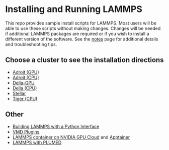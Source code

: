 # Installing and Running LAMMPS

This repo provides sample install scripts for LAMMPS. Most users will be able to use these scripts without making changes. Changes will be needed if additional LAMMPS packages are required or if you wish to install a different version of the software. See the [notes](ins/misc/notes.md) page for additional details and troubleshooting tips.

## Choose a cluster to see the installation directions

* [Adroit (GPU)](ins/adroit/scripts.md#adroit-gpu)
* [Adroit (CPU)](ins/adroit/scripts.md#adroit-cpu)
* [Della-GPU](ins/della/scripts.md#della-gpu)
* [Della (CPU)](ins/della/scripts.md#della-cpu)
* [Stellar](ins/stellar/scripts.md)
* [Tiger (CPU)](ins/tigercpu/scripts.md)

## Other
* [Building LAMMPS with a Python Interface](ins/misc/python_interface.md)
* [VMD Plugins](ins/misc/vmd.md)
* [LAMMPS container on NVIDIA GPU Cloud](https://ngc.nvidia.com/catalog/containers/hpc:lammps) and [Apptainer](https://researchcomputing.princeton.edu/support/knowledge-base/apptainer)
* [LAMMPS with PLUMED](ins/della/lammps_della_plumed.sh)
